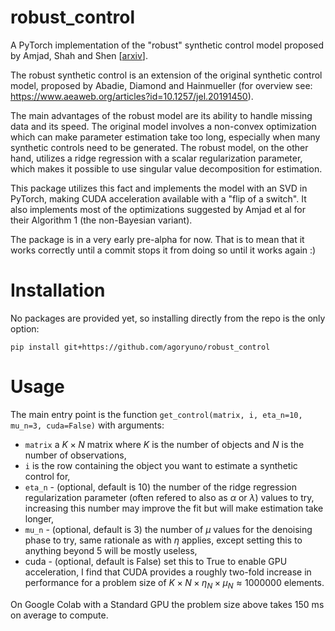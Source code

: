 # robust_control

A PyTorch implementation of the "robust" synthetic control model proposed by Amjad, Shah and Shen \[[arxiv](https://arxiv.org/abs/1711.06940)\].

The robust synthetic control is an extension of the original synthetic control model, proposed by Abadie, Diamond and Hainmueller (for overview see:
https://www.aeaweb.org/articles?id=10.1257/jel.20191450).

The main advantages of the robust model are its ability to handle missing data and its speed. The original model involves a
non-convex optimization which can make parameter estimation take too long, especially when many synthetic controls need to be generated. The robust model,
on the other hand, utilizes a ridge regression with a scalar regularization parameter, which makes it possible to use singular value decomposition for
estimation.

This package utilizes this fact and implements the model with an SVD in PyTorch, making CUDA acceleration available with a "flip of a switch". It also
implements most of the optimizations suggested by Amjad et al for their Algorithm 1 (the non-Bayesian variant).

The package is in a very early pre-alpha for now. That is to mean that it works correctly until a commit stops it from doing so until it works
again :)

# Installation

No packages are provided yet, so installing directly from the repo is the only option:

`pip install git+https://github.com/agoryuno/robust_control`

# Usage

The main entry point is the function `get_control(matrix, i, eta_n=10, mu_n=3, cuda=False)` with arguments:

- `matrix` a $K \times N$ matrix where $K$ is the number of objects and $N$ is the number of observations,
- `i` is the row containing the object you want to estimate a synthetic control for,
- `eta_n` - (optional, default is 10) the number of the ridge regression regularization parameter (often refered to also as $\alpha$ or $\lambda$) values to try, increasing this number may improve the fit but will make estimation take longer,
- `mu_n` - (optional, default is 3) the number of $\mu$ values for the denoising phase to try, same rationale as with $\eta$ applies, except setting this to anything beyond 5 will be mostly useless,
- cuda - (optional, default is False) set this to True to enable GPU acceleration, I find that CUDA provides a roughly two-fold increase in performance for a problem size of $K \times N \times \eta_N \times \mu_N \approx 1 000 000$ elements.

On Google Colab with a Standard GPU the problem size above takes 150 ms on average to compute.
